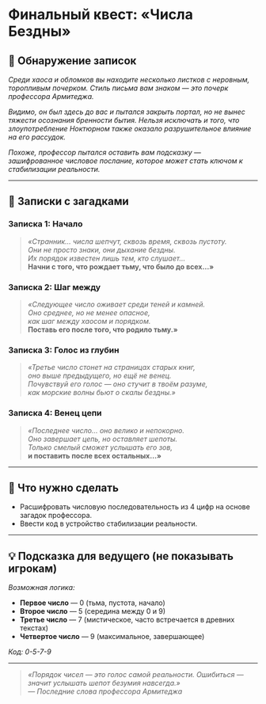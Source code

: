 # Финальный квест: «Числа Бездны»

## 📜 Обнаружение записок

*Среди хаоса и обломков вы находите несколько листков с неровным, торопливым почерком. Стиль письма вам знаком — это почерк профессора Армитеджа.*

*Видимо, он был здесь до вас и пытался закрыть портал, но не вынес тяжести осознания бренности бытия. Нельзя исключать и того, что злоупотребление Ноктюрном также оказало разрушительное влияние на его рассудок.*

*Похоже, профессор пытался оставить вам подсказку — зашифрованное числовое послание, которое может стать ключом к стабилизации реальности.*

---

## 🔐 Записки с загадками

### Записка 1: Начало
> *«Странник… числа шепчут, сквозь время, сквозь пустоту.*  
> *Они не просто знаки, они дыхание бездны.*  
> *Их порядок известен лишь тем, кто слушает…*  
> **Начни с того, что рождает тьму, что было до всех…»**

### Записка 2: Шаг между
> *«Следующее число оживает среди теней и камней.*  
> *Оно среднее, но не менее опасное,*  
> *как шаг между хаосом и порядком.*  
> **Поставь его после того, что родило тьму.»**

### Записка 3: Голос из глубин
> *«Третье число стонет на страницах старых книг,*  
> *оно выше предыдущего, но ещё не венец.*  
> *Почувствуй его голос — оно стучит в твоём разуме,*  
> *как морские волны бьют о скалы бездны.»*

### Записка 4: Венец цепи
> *«Последнее число… оно велико и непокорно.*  
> *Оно завершает цепь, но оставляет шепоты.*  
> *Только смелый сможет услышать его зов,*  
> **и поставить после всех остальных…»**

---

## 🧩 Что нужно сделать

- Расшифровать числовую последовательность из 4 цифр на основе загадок профессора.
- Ввести код в устройство стабилизации реальности.

---

## 💡 Подсказка для ведущего (не показывать игрокам)

*Возможная логика:*
- **Первое число** — 0 (тьма, пустота, начало)
- **Второе число** — 5 (середина между 0 и 9)
- **Третье число** — 7 (мистическое, часто встречается в древних текстах)
- **Четвертое число** — 9 (максимальное, завершающее)

*Код: 0-5-7-9*

---

> *«Порядок чисел — это голос самой реальности. Ошибиться — значит услышать шепот безумия навсегда.»*  
> *— Последние слова профессора Армитеджа*




